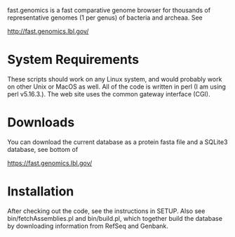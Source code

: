 fast.genomics is a fast comparative genome browser for thousands of
representative genomes (1 per genus) of bacteria and archeaa. See

http://fast.genomics.lbl.gov/

# System Requirements

These scripts should work on any Linux system, and would probably work
on other Unix or MacOS as well. All of the code is written in perl (I
am using perl v5.16.3.). The web site uses the common gateway
interface (CGI).

# Downloads

You can download the current database as a protein fasta file and a
SQLite3 database, see bottom of

https://fast.genomics.lbl.gov/

# Installation

After checking out the code, see the instructions in SETUP.  Also see
bin/fetchAssemblies.pl and bin/build.pl, which together build the
database by downloading information from RefSeq and Genbank.
